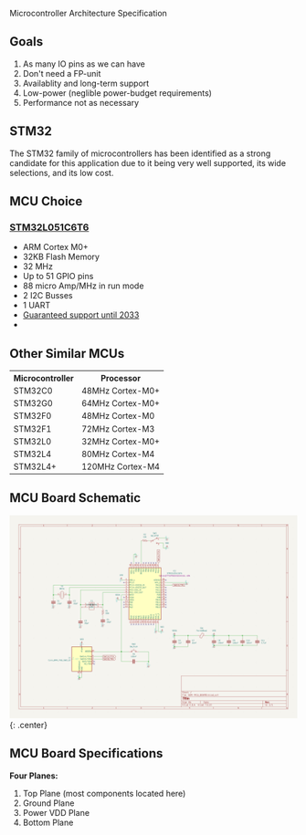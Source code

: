Microcontroller Architecture Specification

## Goals
1. As many IO pins as we can have
2. Don't need a FP-unit
3. Availablity and long-term support
4. Low-power (neglible power-budget requirements)
5. Performance not as necessary

## STM32
The STM32 family of microcontrollers has been identified as a 
strong candidate for this application due to it being very well
supported, its wide selections, and its low cost.

## MCU Choice
### [STM32L051C6T6](https://estore.st.com/en/stm32l051c6t6-cpn.html)
- ARM Cortex M0+
- 32KB Flash Memory
- 32 MHz
- Up to 51 GPIO pins
- 88 micro Amp/MHz in run mode
- 2 I2C Busses
- 1 UART
- [Guaranteed support until 2033](https://www.st.com/content/st_com/en/about/quality-and-reliability/product-longevity.html#10-year-longevity)
- 
## Other Similar MCUs
<table>
    <tr>
        <th>Microcontroller</th>
        <th>Processor</th>
    </tr>
    <tr>
        <td>STM32C0</td>
        <td>48MHz Cortex-M0+</td>
    </tr>
    <tr>
        <td>STM32G0</td>
        <td>64MHz Cortex-M0+</td>
    </tr>
    <tr>
        <td>STM32F0</td>
        <td>48MHz Cortex-M0</td>
    </tr>
    <tr>
        <td>STM32F1</td>
        <td>72MHz Cortex-M3</td>
    </tr>
    <tr>
        <td>STM32L0</td>
        <td>32MHz Cortex-M0+</td>
    </tr>
    <tr>
        <td>STM32L4</td>
        <td>80MHz Cortex-M4</td>
    </tr>
    <tr>
        <td>STM32L4+</td>
        <td>120MHz Cortex-M4</td>
    </tr>
</table>



## MCU Board Schematic
![MCU Board Schematic](SW9-MCU_BOARD_SCHEMATIC.png){: .center}

## MCU Board Specifications
**Four Planes:**
1. Top Plane (most components located here)
2. Ground Plane
3. Power VDD Plane
4. Bottom Plane







